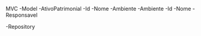 MVC
 -Model
  -AtivoPatrimonial
   -Id
   -Nome
   -Ambiente
  -Ambiente
   -Id
   -Nome
   -Responsavel

 -Repository
